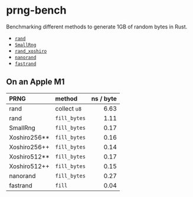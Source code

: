 # prng-bench

Benchmarking different methods to generate 1GB of random bytes in Rust.
- [`rand`](https://docs.rs/rand/latest/rand/)
- [`SmallRng`](https://docs.rs/rand/latest/rand/rngs/struct.SmallRng.html)
- [`rand_xoshiro`](https://docs.rs/rand_xoshiro/latest/rand_xoshiro/)
- [`nanorand`](https://docs.rs/nanorand/latest/nanorand/)
- [`fastrand`](https://docs.rs/fastrand/latest/fastrand/)

## On an Apple M1

| PRNG          | method        | ns / byte     |
| :-            | :-            | -:            |
| rand          | collect `u8`  | 6.63          |
| rand          | `fill_bytes`  | 1.11          |
| SmallRng      | `fill_bytes`  | 0.17          |
| Xoshiro256**  | `fill_bytes`  | 0.16          |
| Xoshiro256++  | `fill_bytes`  | 0.14          |
| Xoshiro512**  | `fill_bytes`  | 0.17          |
| Xoshiro512++  | `fill_bytes`  | 0.15          |
| nanorand      | `fill_bytes`  | 0.27          |
| fastrand      | `fill`        | 0.04          |
